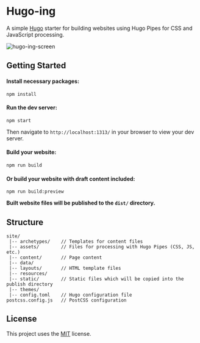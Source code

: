 # Hugo-ing
A simple [Hugo](https://gohugo.io/) starter for building websites using Hugo Pipes for CSS and JavaScript processing.

![hugo-ing-screen](https://user-images.githubusercontent.com/22360092/116813804-b099b300-ab23-11eb-95d7-2ab28a1bc508.png)


## Getting Started
#### Install necessary packages:
```
npm install
```  

#### Run the dev server:
```
npm start
```
Then navigate to `http://localhost:1313/` in your browser to view your dev server.

#### Build your website:
```
npm run build
```
#### Or build your website with draft content included:
```
npm run build:preview
```
**Built website files will be published to the `dist/` directory.**

## Structure
```
site/
 |-- archetypes/    // Templates for content files
 |-- assets/        // Files for processing with Hugo Pipes (CSS, JS, etc.)
 |-- content/       // Page content
 |-- data/
 |-- layouts/       // HTML template files
 |-- resources/
 |-- static/        // Static files which will be copied into the publish directory
 |-- themes/        
 |-- config.toml    // Hugo configuration file
postcss.config.js   // PostCSS configuration
```

## License
This project uses the [MIT](LICENSE) license.
